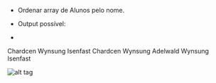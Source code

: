 * Ordenar array de Alunos pelo nome.

* Output possível:
* 
Chardcen Wynsung
Isenfast Chardcen
Wynsung Adelwald
Wynsung Isenfast


![alt tag](http://i.imgur.com/FwK4cu8.png)
